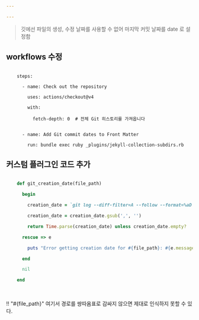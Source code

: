 ```yaml
---

---
```



> 깃에선 파일의 생성, 수정 날짜를 사용할 수 없어 마지막 커밋 날짜를 date 로 설정함


## workflows 수정

```shell

    steps:

      - name: Check out the repository

        uses: actions/checkout@v4

        with:

          fetch-depth: 0  # 전체 Git 히스토리를 가져옵니다

      
      - name: Add Git commit dates to Front Matter

        run: bundle exec ruby _plugins/jekyll-collection-subdirs.rb

```


## 커스텀 플러그인 코드 추가

```ruby

    def git_creation_date(file_path)

      begin

        creation_date = `git log --diff-filter=A --follow --format=%aD -1 -- "#{file_path}"`.strip

        creation_date = creation_date.gsub(',', '')

        return Time.parse(creation_date) unless creation_date.empty?

      rescue => e

        puts "Error getting creation date for #{file_path}: #{e.message}"

      end

      nil

    end

```


<br />


!! "#{file_path}" 여기서 경로를 쌍따옴표로 감싸지 않으면 제대로 인식하지 못할 수 있다.